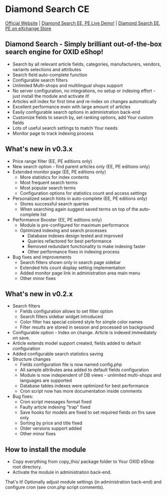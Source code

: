 Diamond Search CE
=================

[Official Website](http://www.druteika.lt/#diamond_search_for_oxid_eshop) | [Diamond Search EE, PE Live Demo!](http://www.druteika.lt/diamond_search_demo/) | [Diamond Search EE, PE on eXchange Store](http://exchange.oxid-esales.com/Shopping-experience/Shop-search/Diamond-Search-EE-PE-0-3-0-Stable-EE-PE-4-7-x-5-0-x-4-8-x-5-1-x.html)

Diamond Search - Simply brilliant out-of-the-box search engine for OXID eShop!
------------------------------------------------------------------------------

 - Search by all relevant article fields, categories, manufacturers, vendors, variants selections and attributes
 - Search field auto-complete function
 - Configurable search filters
 - Unlimited Multi-shops and multilingual shops support
 - No server configuration, no integrations, no setup or indexing effort - just install the module and activate it!
 - Articles will index for first time and re-index on changes automatically
 - Excellent performance even with large amount of articles
 - Easily configurable search options in administration back-end
 - Customize fields to search by, set ranking options, add Your custom fields
 - Lots of useful search settings to match Your needs
 - Monitor page to track indexing process

What's new in v0.3.x
--------------------
 - Price range filter (EE, PE editions only)
 - New search option - find parent articles only (EE, PE editions only)
 - Extended monitor page (EE, PE editions only)
    - More statistics for index contents
    - Most frequent search terms
    - Most popular search terms
    - Configuration options for statistics count and access settings
 - Personalized search hints in auto-complete (EE, PE editions only)
    - Stores successful search queries
    - When searching again suggest saved terms on top of the auto-complete list
 - Performance Booster (EE, PE editions only)
    - Module is pre-configured for maximum performance
    - Optimized indexing and search processes
      - Database indexes design tested and improved
      - Queries refactored for best performance
      - Removed redundant functionality to make indexing faster
      - Other performance fixes in indexing process
 - Bug fixes and improvements
    - Search filters shown only in search page sidebar
    - Extended hits count display setting implementation
    - Added monitor page link in administration area main menu
    - Other minor fixes

What's new in v0.2.x
--------------------
 - Search filters
    - Fields configuration allows to set filter option
    - Search filters sidebar widget introduced
    - Color filter has special colored style for simple color names
    - Filter results are stored in session and processed on background
 - Configurable option - Index on change. Article is indexed immediately on save.
 - Article extends model support created, fields added to default configuration
 - Added configurable search statistics saving
 - Structure changes
    - Fields configuration file is now named config.php
    - All sample attributes area added to default fields configuration
    - Module is now independent of DB views - unlimited multi-shops and languages are supported
    - Database tables indexes were optimized for best performance
    - Cron script now has more documentation inside comments
 - Bug fixes:
    - Cron script messages format fixed
    - Faulty article indexing "trap" fixed
    - Save hooks for models are fixed to set required fields on firs save only
	- Sorting by price and title fixed
	- Older versions support added
    - Other minor fixes

How to install the module
-------------------------
 - Copy everything from copy_this/ package folder to Your OXID eShop root directory.
 - Activate the module in administration back-end.

That's it!
Optionally adjust module settings (in administration back-end) and configure cron (see cron.php script comments).
